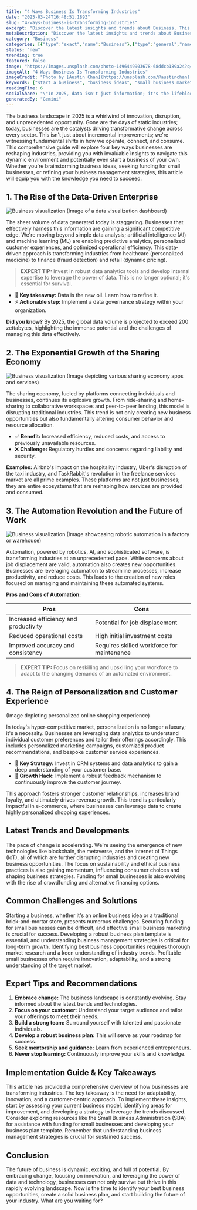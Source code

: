 ```yaml
---
title: "4 Ways Business Is Transforming Industries"
date: "2025-03-24T16:48:51.189Z"
slug: "4-ways-business-is-transforming-industries"
excerpt: "Discover the latest insights and trends about Business. This comprehensive guide covers everything you need to know about Business in 2025."
metaDescription: "Discover the latest insights and trends about Business. This comprehensive guide covers everything you need to know about Business in 2025."
category: "Business"
categories: [{"type":"exact","name":"Business"},{"type":"general","name":"Finance"},{"type":"medium","name":"Investment Banking"},{"type":"specific","name":"Mergers Acquisitions"},{"type":"niche","name":"LBO Modeling"}]
status: "new"
trending: true
featured: false
image: "https://images.unsplash.com/photo-1496449903678-68ddcb189a24?q=85&w=1200&fit=max&fm=webp&auto=compress"
imageAlt: "4 Ways Business Is Transforming Industries"
imageCredit: "Photo by [Austin Chan](https://unsplash.com/@austinchan) on Unsplash"
keywords: ["start a business", "business ideas", "small business marketing", "how to grow a business", "business plan template", "best business opportunities", "profitable small businesses", "business management strategies", "online business ideas", "funding for small businesses"]
readingTime: 6
socialShare: "\"In 2025, data isn't just information; it's the lifeblood of innovation. Businesses that master data analytics will dictate the future of their industries.\""
generatedBy: "Gemini"
---
```




The business landscape in 2025 is a whirlwind of innovation, disruption, and unprecedented opportunity.  Gone are the days of static industries; today, businesses are the catalysts driving transformative change across every sector.  This isn't just about incremental improvements; we're witnessing fundamental shifts in how we operate, connect, and consume. This comprehensive guide will explore four key ways businesses are reshaping industries, providing you with invaluable insights to navigate this dynamic environment and potentially even start a business of your own.  Whether you're brainstorming business ideas, seeking funding for small businesses, or refining your business management strategies, this article will equip you with the knowledge you need to succeed.

## 1. The Rise of the Data-Driven Enterprise

![Business visualization](https://images.unsplash.com/photo-1451187580459-43490279c0fa?q=85&w=1200&fit=max&fm=webp&auto=compress)  (Image of a data visualization dashboard)

The sheer volume of data generated today is staggering. Businesses that effectively harness this information are gaining a significant competitive edge.  We're moving beyond simple data analysis;  artificial intelligence (AI) and machine learning (ML) are enabling predictive analytics, personalized customer experiences, and optimized operational efficiency.  This data-driven approach is transforming industries from healthcare (personalized medicine) to finance (fraud detection) and retail (dynamic pricing).

> **EXPERT TIP:** Invest in robust data analytics tools and develop internal expertise to leverage the power of data.  This is no longer optional; it's essential for survival.

* 🔑 **Key takeaway:** Data is the new oil.  Learn how to refine it.
* ⚡ **Actionable step:** Implement a data governance strategy within your organization.

**Did you know?**  By 2025, the global data volume is projected to exceed 200 zettabytes, highlighting the immense potential and the challenges of managing this data effectively.

## 2. The Exponential Growth of the Sharing Economy

![Business visualization](https://images.unsplash.com/photo-1484417894907-623942c8ee29?q=85&w=1200&fit=max&fm=webp&auto=compress) (Image depicting various sharing economy apps and services)

The sharing economy, fueled by platforms connecting individuals and businesses, continues its explosive growth. From ride-sharing and home-sharing to collaborative workspaces and peer-to-peer lending, this model is disrupting traditional industries. This trend is not only creating new business opportunities but also fundamentally altering consumer behavior and resource allocation.

* ✅ **Benefit:** Increased efficiency, reduced costs, and access to previously unavailable resources.
* ❌ **Challenge:** Regulatory hurdles and concerns regarding liability and security.

**Examples:**  Airbnb's impact on the hospitality industry, Uber's disruption of the taxi industry, and TaskRabbit's revolution in the freelance services market are all prime examples.  These platforms are not just businesses; they are entire ecosystems that are reshaping how services are provided and consumed.

## 3. The Automation Revolution and the Future of Work

![Business visualization](https://images.unsplash.com/photo-1517976487492-5750f3195933?q=85&w=1200&fit=max&fm=webp&auto=compress) (Image showcasing robotic automation in a factory or warehouse)

Automation, powered by robotics, AI, and sophisticated software, is transforming industries at an unprecedented pace. While concerns about job displacement are valid, automation also creates new opportunities.  Businesses are leveraging automation to streamline processes, increase productivity, and reduce costs.  This leads to the creation of new roles focused on managing and maintaining these automated systems.

**Pros and Cons of Automation:**

| Pros                               | Cons                                   |
|------------------------------------|----------------------------------------|
| Increased efficiency and productivity | Potential for job displacement           |
| Reduced operational costs           | High initial investment costs            |
| Improved accuracy and consistency   | Requires skilled workforce for maintenance |

> **EXPERT TIP:**  Focus on reskilling and upskilling your workforce to adapt to the changing demands of an automated environment.

## 4. The Reign of Personalization and Customer Experience

 (Image depicting personalized online shopping experience)

In today's hyper-competitive market, personalization is no longer a luxury; it's a necessity.  Businesses are leveraging data analytics to understand individual customer preferences and tailor their offerings accordingly. This includes personalized marketing campaigns, customized product recommendations, and bespoke customer service experiences.

* 🎯 **Key Strategy:**  Invest in CRM systems and data analytics to gain a deep understanding of your customer base.
* 🚀 **Growth Hack:**  Implement a robust feedback mechanism to continuously improve the customer journey.

This approach fosters stronger customer relationships, increases brand loyalty, and ultimately drives revenue growth.  This trend is particularly impactful in e-commerce, where businesses can leverage data to create highly personalized shopping experiences.

## Latest Trends and Developments

The pace of change is accelerating.  We're seeing the emergence of new technologies like blockchain, the metaverse, and the Internet of Things (IoT), all of which are further disrupting industries and creating new business opportunities.  The focus on sustainability and ethical business practices is also gaining momentum, influencing consumer choices and shaping business strategies.  Funding for small businesses is also evolving with the rise of crowdfunding and alternative financing options.

## Common Challenges and Solutions

Starting a business, whether it's an online business idea or a traditional brick-and-mortar store, presents numerous challenges.  Securing funding for small businesses can be difficult, and effective small business marketing is crucial for success.  Developing a robust business plan template is essential, and understanding business management strategies is critical for long-term growth.  Identifying best business opportunities requires thorough market research and a keen understanding of industry trends.  Profitable small businesses often require innovation, adaptability, and a strong understanding of the target market.

## Expert Tips and Recommendations

1. **Embrace change:** The business landscape is constantly evolving. Stay informed about the latest trends and technologies.
2. **Focus on your customer:** Understand your target audience and tailor your offerings to meet their needs.
3. **Build a strong team:** Surround yourself with talented and passionate individuals.
4. **Develop a robust business plan:** This will serve as your roadmap for success.
5. **Seek mentorship and guidance:** Learn from experienced entrepreneurs.
6. **Never stop learning:**  Continuously improve your skills and knowledge.

## Implementation Guide & Key Takeaways

This article has provided a comprehensive overview of how businesses are transforming industries.  The key takeaway is the need for adaptability, innovation, and a customer-centric approach.  To implement these insights, start by assessing your current business model, identifying areas for improvement, and developing a strategy to leverage the trends discussed.  Consider exploring resources like the Small Business Administration (SBA) for assistance with funding for small businesses and developing your business plan template.  Remember that understanding business management strategies is crucial for sustained success.

## Conclusion

The future of business is dynamic, exciting, and full of potential.  By embracing change, focusing on innovation, and leveraging the power of data and technology, businesses can not only survive but thrive in this rapidly evolving landscape.  Now is the time to identify your best business opportunities, create a solid business plan, and start building the future of your industry.  What are you waiting for?

